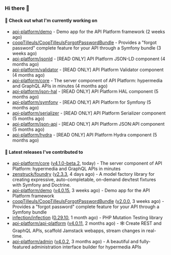 ### Hi there 👋

#### 👷 Check out what I'm currently working on

- [api-platform/demo](https://github.com/api-platform/demo) - Demo app for the API Platform framework (2 weeks ago)
- [coopTilleuls/CoopTilleulsForgotPasswordBundle](https://github.com/coopTilleuls/CoopTilleulsForgotPasswordBundle) - Provides a &#34;forgot password&#34; complete feature for your API through a Symfony bundle (3 weeks ago)
- [api-platform/jsonld](https://github.com/api-platform/jsonld) - [READ ONLY] API Platform JSON-LD component (4 months ago)
- [api-platform/validator](https://github.com/api-platform/validator) - [READ ONLY] API Platform Validator component (4 months ago)
- [api-platform/core](https://github.com/api-platform/core) - The server component of API Platform: hypermedia and GraphQL APIs in minutes (4 months ago)
- [api-platform/json-hal](https://github.com/api-platform/json-hal) - [READ ONLY] API Platform HAL component (5 months ago)
- [api-platform/symfony](https://github.com/api-platform/symfony) - [READ ONLY] API Platform for Symfony (5 months ago)
- [api-platform/serializer](https://github.com/api-platform/serializer) - [READ ONLY] API Platform Serializer component (5 months ago)
- [api-platform/json-api](https://github.com/api-platform/json-api) - [READ ONLY] API Platform JSON:API component (5 months ago)
- [api-platform/hydra](https://github.com/api-platform/hydra) - [READ ONLY] API Platform Hydra component (5 months ago)

#### 🔭 Latest releases I've contributed to

- [api-platform/core](https://github.com/api-platform/core) ([v4.1.0-beta.2](https://github.com/api-platform/core/releases/tag/v4.1.0-beta.2), today) - The server component of API Platform: hypermedia and GraphQL APIs in minutes
- [zenstruck/foundry](https://github.com/zenstruck/foundry) ([v2.3.3](https://github.com/zenstruck/foundry/releases/tag/v2.3.3), 4 days ago) - A model factory library for creating expressive, auto-completable, on-demand dev/test fixtures with Symfony and Doctrine.
- [api-platform/demo](https://github.com/api-platform/demo) ([v4.0.15](https://github.com/api-platform/demo/releases/tag/v4.0.15), 3 weeks ago) - Demo app for the API Platform framework
- [coopTilleuls/CoopTilleulsForgotPasswordBundle](https://github.com/coopTilleuls/CoopTilleulsForgotPasswordBundle) ([v2.0.0](https://github.com/coopTilleuls/CoopTilleulsForgotPasswordBundle/releases/tag/v2.0.0), 3 weeks ago) - Provides a &#34;forgot password&#34; complete feature for your API through a Symfony bundle
- [infection/infection](https://github.com/infection/infection) ([0.29.10](https://github.com/infection/infection/releases/tag/0.29.10), 1 month ago) - PHP Mutation Testing library
- [api-platform/api-platform](https://github.com/api-platform/api-platform) ([v4.0.11](https://github.com/api-platform/api-platform/releases/tag/v4.0.11), 2 months ago) - 🕸️ Create REST and GraphQL APIs, scaffold Jamstack webapps, stream changes in real-time.
- [api-platform/admin](https://github.com/api-platform/admin) ([v4.0.2](https://github.com/api-platform/admin/releases/tag/v4.0.2), 3 months ago) - A beautiful and fully-featured administration interface builder for hypermedia APIs

